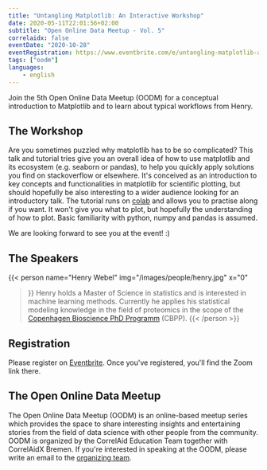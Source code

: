 ```yaml
---
title: "Untangling Matplotlib: An Interactive Workshop"
date: 2020-05-11T22:01:56+02:00
subtitle: "Open Online Data Meetup - Vol. 5"
correlaidx: false
eventDate: "2020-10-28"
eventRegistration: https://www.eventbrite.com/e/untangling-matplotlib-an-interactive-workshop-registration-125895626207
tags: ["oodm"]
languages: 
    - english
---
```

Join the 5th Open Online Data Meetup (OODM) for a conceptual introduction to Matplotlib and to learn about typical workflows from Henry.

## The Workshop
Are you sometimes puzzled why matplotlib has to be so complicated?
This talk and tutorial tries give you an overall idea of how to use matplotlib
and its ecosystem (e.g. seaborn or pandas), to help you quickly apply solutions
you find on stackoverflow or elsewhere. It's conceived as an introduction to
key concepts and functionalities in matplotlib for scientific plotting, but
should hopefully be also interesting to a wider audience looking for an
introductory talk. The tutorial runs on [colab](https://colab.research.google.com/) and allows you to practise along if you want.
It won't give you what to plot, but hopefully the understanding of how to plot.
Basic familiarity with python, numpy and pandas is assumed.

We are looking forward to see you at the event! :)



## The Speakers
{{< person 
    name="Henry Webel"
    img="/images/people/henry.jpg"
    x="0"
>}}
   Henry holds a Master of Science in statistics and is interested in machine learning methods. Currently
he applies his statistical modeling knowledge in the field of proteomics in
the scope of the [Copenhagen Bioscience PhD Programm](https://cphbiosciencephd.org/) (CBPP).
{{< /person >}}


## Registration 
Please register on [Eventbrite](https://www.eventbrite.de/e/the-lazy-data-scientist-automating-things-feat-r-python-aws-and-a-pi-registration-121498787143). Once you've registered, you'll find the Zoom link there.

## The Open Online Data Meetup
The Open Online Data Meetup (OODM) is an online-based meetup series which provides the space to share interesting insights and entertaining stories from the field of data science with other people from the community. OODM is organized by the CorrelAid Education Team together with CorrelAidX Bremen. If you're interested in speaking at the OODM, please write an email to the [organizing team](mailto:events@correlaid.org).



